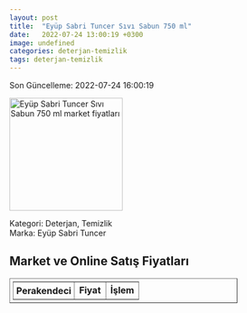 ```yaml
---
layout: post
title:  "Eyüp Sabri Tuncer Sıvı Sabun 750 ml"
date:   2022-07-24 13:00:19 +0300
image: undefined
categories: deterjan-temizlik
tags: deterjan-temizlik
---
```


Son Güncelleme: 2022-07-24 16:00:19

<img src="undefined" width="200" alt="Eyüp Sabri Tuncer Sıvı Sabun 750 ml market fiyatları" />

Kategori: Deterjan, Temizlik
<br />
Marka: Eyüp Sabri Tuncer

<h2>Market ve Online Satış Fiyatları</h2>

<table border="1" style="padding: 5px;width:80%;">
  <tr>
    <td style="padding: 5px;"><strong>Perakendeci</strong></td>
    <td><strong>Fiyat</strong></td>
    <td><strong>İşlem</strong></td>
  </tr>
  
</table>
